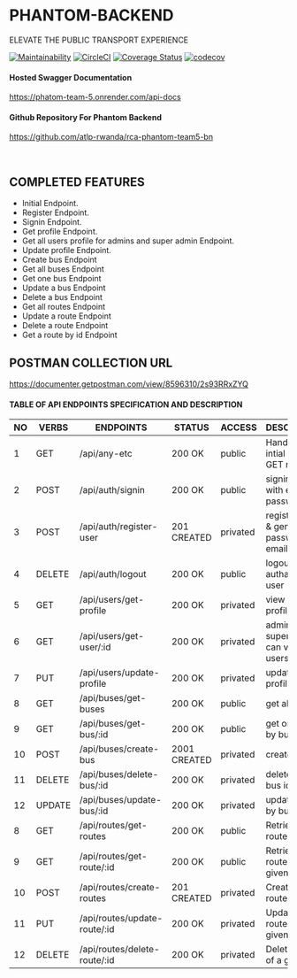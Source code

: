 # PHANTOM-BACKEND

ELEVATE THE PUBLIC TRANSPORT EXPERIENCE

[![Maintainability](https://api.codeclimate.com/v1/badges/bc1821d415fdc0f19d72/maintainability)](https://codeclimate.com/github/atlp-rwanda/rca-phantom-team5-bn/maintainability)
[![CircleCI](https://dl.circleci.com/status-badge/img/gh/atlp-rwanda/rca-phantom-team5-bn/tree/develop.svg?style=svg)](https://dl.circleci.com/status-badge/redirect/gh/atlp-rwanda/rca-phantom-team5-bn/tree/develop)
[![Coverage Status](https://coveralls.io/repos/github/atlp-rwanda/rca-phantom-team5-bn/badge.svg?branch=develop)](https://coveralls.io/github/atlp-rwanda/rca-phantom-team5-bn?branch=develop)
[![codecov](https://codecov.io/gh/atlp-rwanda/rca-phantom-team5-bn/branch/develop/graph/badge.svg?token=6QCWS8ES5Q)](https://codecov.io/gh/atlp-rwanda/rca-phantom-team5-bn)

#### Hosted Swagger Documentation

https://phatom-team-5.onrender.com/api-docs 

#### Github Repository For Phantom Backend

https://github.com/atlp-rwanda/rca-phantom-team5-bn


<br>

## COMPLETED FEATURES

- Initial Endpoint.
- Register Endpoint.
- Signin Endpoint.
- Get profile Endpoint.
- Get all users profile for admins and super admin Endpoint.
- Update profile Endpoint.
- Create bus Endpoint
- Get all buses Endpoint
- Get one bus Endpoint
- Update a bus Endpoint
- Delete a bus Endpoint
- Get all routes Endpoint
- Update a route Endpoint
- Delete a route Endpoint
- Get a route by id Endpoint 

## POSTMAN COLLECTION URL
https://documenter.getpostman.com/view/8596310/2s93RRxZYQ


#### TABLE OF API ENDPOINTS SPECIFICATION AND DESCRIPTION


|NO  | VERBS  | ENDPOINTS                            | STATUS       | ACCESS      | DESCRIPTION                                |
|----|--------|--------------------------------------|--------------|-------------|--------------------------------------------|
| 1  | GET    | /api/any-etc                         | 200 OK       | public      | Handle all intial or wrong GET requests    |
| 2  | POST   | /api/auth/signin                     | 200 OK       | public      | signin a user with email and password      |
| 3  | POST   | /api/auth/register-user              | 201 CREATED  | privated    | register user & generate password in email |
| 4  | DELETE | /api/auth/logout                     | 200 OK       | public      | logout authanticated user                  |
| 5  | GET    | /api/users/get-profile               | 200 OK       | privated    | view user profile                          |
| 6  | GET    | /api/users/get-user/:id              | 200 OK       | privated    | admin and super admin can view users by id |
| 7  | PUT    | /api/users/update-profile            | 200 OK       | privated    | update user profile                        |
|8   | GET    | /api/buses/get-buses                 | 200 OK       | public      | get all buses                              |
|9   | GET    | /api/buses/get-bus/:id               | 200 OK       | public      | get one bus by bus id                      |
|10  | POST   | /api/buses/create-bus                | 2001 CREATED | privated    | create a bus                               |
|11  | DELETE | /api/buses/delete-bus/:id            | 200 OK       | privated    | delete by by bus id                        |
|12  | UPDATE | /api/buses/update-bus/:id            | 200 OK       | privated    | update a bus by bus id                     |
| 8  | GET    | /api/routes/get-routes               | 200 OK       | public      | Retrieve all routes                        |
| 9  | GET    | /api/routes/get-route/:id            | 200 OK       | public      | Retrieve a route by a given ID             |
| 10 | POST   | /api/routes/create-routes            | 201 CREATED  | privated    | Create a new route                         |
| 11 | PUT    | /api/routes/update-route/:id         | 200 OK       | privated    | Update a route of a given ID               |
| 12 | DELETE | /api/routes/delete-route/:id         | 200 OK       | privated    | Delete a route of a given ID               |

